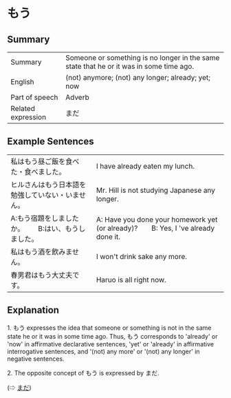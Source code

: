 # もう

## Summary

<table><tr>   <td>Summary</td>   <td>Someone or something is no longer in the same state that he or it was in some time ago.</td></tr><tr>   <td>English</td>   <td>(not) anymore; (not) any longer; already; yet; now</td></tr><tr>   <td>Part of speech</td>   <td>Adverb</td></tr><tr>   <td>Related expression</td>   <td>まだ</td></tr></table>

## Example Sentences

<table><tr>   <td>私はもう昼ご飯を食べた・食べました。</td>   <td>I have already eaten my lunch.</td></tr><tr>   <td>ヒルさんはもう日本語を勉強していない・いません。</td>   <td>Mr. Hill is not studying Japanese any longer.</td></tr><tr>   <td>A:もう宿題をしましたか。  B:はい、もうしました。</td>   <td>A: Have you done your homework yet (or already)?&emsp;&emsp;B: Yes, I 've already done it.</td></tr><tr>   <td>私はもう酒を飲みません。</td>   <td>I won't drink sake any more.</td></tr><tr>   <td>春男君はもう大丈夫です。</td>   <td>Haruo is all right now.</td></tr></table>

## Explanation

<p>1. <span class="cloze">もう</span> expresses the idea that someone or something is not in the same state he or it was in some time ago. Thus, <span class="cloze">もう</span> corresponds to 'already' or 'now' in affirmative declarative sentences, 'yet' or 'already' in affirmative interrogative sentences, and '(not) any more' or '(not) any longer' in negative sentences.</p>  <p>2. The opposite concept of <span class="cloze">もう</span> is expressed by まだ.</p>   <p>(⇨ <a href="#㊦ まだ">まだ</a>)</p>

